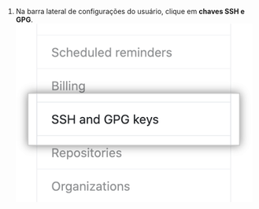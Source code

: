1. Na barra lateral de configurações do usuário, clique em **chaves SSH e GPG**. ![Chaves de autenticação](/assets/images/help/settings/settings-sidebar-ssh-keys.png)

